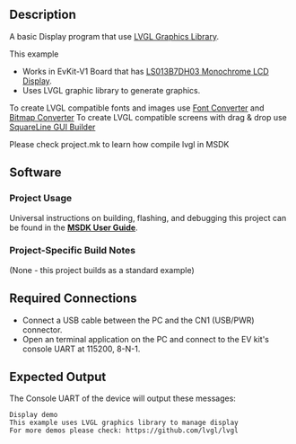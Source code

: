 ## Description

A basic Display program that use [LVGL Graphics Library](https://lvgl.io/).

This example
-   Works in EvKit-V1 Board that has [LS013B7DH03 Monochrome LCD Display](https://www.sharpsde.com/products/displays/model/ls013b7dh03/).
-   Uses LVGL graphic library to generate graphics.

To create LVGL compatible fonts and images use [Font Converter](https://lvgl.io/tools/fontconverter) and [Bitmap Converter](https://lvgl.io/tools/imageconverter)
To create LVGL compatible screens with drag & drop use [SquareLine GUI Builder](https://squareline.io/)

Please check project.mk to learn how compile lvgl in MSDK


## Software

### Project Usage

Universal instructions on building, flashing, and debugging this project can be found in the **[MSDK User Guide](https://analogdevicesinc.github.io/msdk/USERGUIDE/)**.

### Project-Specific Build Notes

(None - this project builds as a standard example)

## Required Connections

-   Connect a USB cable between the PC and the CN1 (USB/PWR) connector.
-   Open an terminal application on the PC and connect to the EV kit's console UART at 115200, 8-N-1.

## Expected Output

The Console UART of the device will output these messages:

```
Display demo
This example uses LVGL graphics library to manage display
For more demos please check: https://github.com/lvgl/lvgl
```

